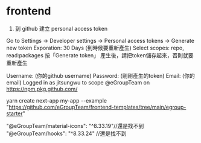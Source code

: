 # frontend

1. 到 github 建立 personal access token

Go to Settings -> Developer settings -> Personal access tokens -> Generate new token
Exporation: 30 Days (到時候要重新產生) 
Select scopes: repo, read:packages
按「Generate token」
產生後，請把token儲存起來，否則就要重新產生

Username: (你的github username)
Password: (剛剛產生的token)
Email: (你的email)
Logged in as jitsungwu to scope @eGroupTeam on https://npm.pkg.github.com/

yarn create next-app my-app --example "https://github.com/eGroupTeam/frontend-templates/tree/main/egroup-starter"

"@eGroupTeam/material-icons": "^8.33.19"//還是找不到
"@eGroupTeam/hooks": "^8.33.24" //還是找不到

